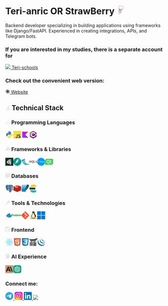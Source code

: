 # Teri-anric OR StrawBerry <img src="_static/img/emoji/cat_love_strawberry.png" style="height: 1em;">

Backend developer specializing in building applications using frameworks like Django/FastAPI. Experienced in creating integrations, APIs, and Telegram bots.


### If you are interested in my studies, there is a separate account for
<a href="https://github.com/teri-schools/">
    <img style="height: 1em;" src="https://github.com/teri-schools.png?size=50">
    Teri-schools
</a>

### Check out the convenient web version:
[<img style="height: 1em;" src="_static/img/website.png"> Website](https://teri-anric.onrender.com/)


## <img src="_static/img/icon/stack.svg" style="height: 15px;"> Technical Stack

### <img src="_static/img/icon/code.svg" style="height: 15px;"> Programming Languages
<div style="display: flex;">
    <img style="height: 25px;" src="_static/img/logo/python.svg" title="Python">
    <img style="height: 25px;" src="_static/img/logo/javascript.svg" title="JavaScript">
    <img style="height: 25px;" src="_static/img/logo/kotlin.svg" title="Kotlin">
    <img style="height: 25px;" src="_static/img/logo/csharp.svg" title="C#">
</div>

### <img src="_static/img/icon/framework.svg" style="height: 15px;"> Frameworks & Libraries
<div style="display: flex;">
    <img style="height: 25px;" src="_static/img/logo/django.png" title="Django">
    <img style="height: 25px;" src="_static/img/logo/fastapi.png" title="FastAPI">
    <img style="height: 25px;" src="_static/img/logo/flask.png" title="Flask">
    <img style="height: 25px;" src="_static/img/logo/sqlalchemy.png" title="SQLAlchemy">
    <img style="height: 25px;" src="_static/img/logo/aiogram.png" title="Aiogram">
    <img style="height: 25px;" src="_static/img/logo/qt.svg" title="Qt">
</div>

### <img src="_static/img/icon/database.svg" style="height: 15px;"> Databases
<div style="display: flex;">
    <img style="height: 25px;" src="_static/img/logo/postgresql.svg" title="PostgreSQL">
    <img style="height: 25px;" src="_static/img/logo/redis.svg" title="Redis">
    <img style="height: 25px;" src="_static/img/logo/sqlite.svg" title="SQLite">
    <img style="height: 25px;" src="_static/img/logo/elasticsearch.svg" title="ElasticSearch">
</div>

### <img src="_static/img/icon/tools.svg" style="height: 15px;"> Tools & Technologies
<div style="display: flex;">
    <img style="height: 25px;" src="_static/img/logo/docker.svg" title="Docker">
    <img style="height: 25px;" src="_static/img/logo/nginx.svg" title="Nginx">
    <img style="height: 25px;" src="_static/img/logo/git.svg" title="Git">
    <img style="height: 25px;" src="_static/img/logo/linux.svg" title="Linux">
    <img style="height: 25px;" src="_static/img/logo/windows11.svg" title="Windows">
</div>

### <img src="_static/img/icon/frontend.svg" style="height: 15px;"> Frontend
<div style="display: flex;">
    <img style="height: 25px;" src="_static/img/logo/react.svg" title="React">
    <img style="height: 25px;" src="_static/img/logo/html5.svg" title="HTML5">
    <img style="height: 25px;" src="_static/img/logo/css3.svg" title="CSS3">
    <img style="height: 25px;" src="_static/img/logo/jinja.png" title="Jinja">
    <img style="height: 25px;" src="_static/img/logo/jquery.svg" title="jQuery">
</div>

### <img src="_static/img/icon/ai.svg" style="height: 15px;"> AI Experience
<div style="display: flex;">
    <img style="height: 25px;" src="_static/img/logo/anthropic.ico" title="Claude">
    <img style="height: 25px;" src="_static/img/logo/openai.png" title="OpenAI">
</div>

### Connect me:
<div style="gap: 1em;">
    <a href="https://t.me/teri_anric">
        <img style="height: 25px;" src="_static/img/logo/telegram.svg">
    </a>
    <a href="https://www.instagram.com/teri_anric/">
        <img style="height: 25px;" src="_static/img/logo/instagram.png">
    </a>
    <a href="https://www.linkedin.com/in/teri-anric/">
        <img style="height: 25px;" src="_static/img/logo/linkedin.png">
    </a>
    <a href="https://discord.com/users/833985930896605235">
        <img style="height: 25px;" src="_static/img/logo/discord.ico">
    </a>
</div>